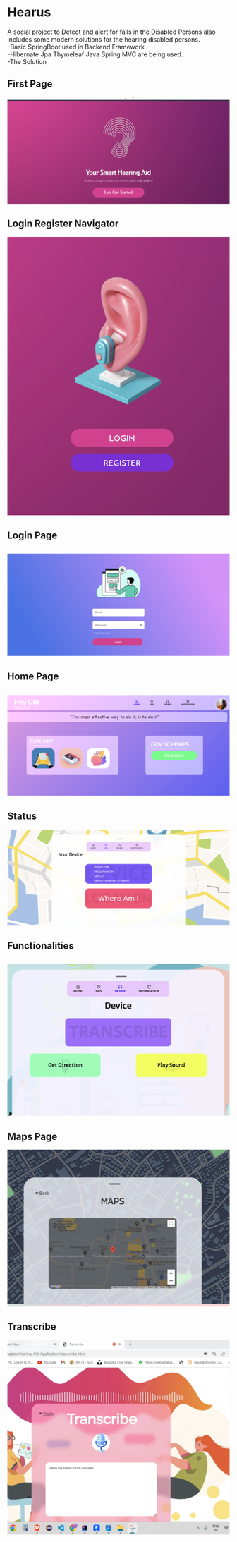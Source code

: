 # Hearus


<p>
A social project to Detect and alert for falls in the Disabled Persons also includes some modern solutions for the hearing disabled persons.<br/>
-Basic SpringBoot used in Backend Framework<br/>
-Hibernate Jpa Thymeleaf Java Spring MVC are being used.<br/>
-The Solution 
</p>
<h2>First Page</h2>
<img src="https://github.com/G-Om/ImagesAll/blob/main/Hearus/Screenshot%202023-03-09%20162903.png">
<h2>Login Register Navigator</h2>
<img src="https://github.com/G-Om/ImagesAll/blob/main/Hearus/2.png">
<h2>Login Page<h2>
<img src="https://github.com/G-Om/ImagesAll/blob/main/Hearus/3.png">
<h2>Home Page<h2>
<img src="https://github.com/G-Om/ImagesAll/blob/main/Hearus/4.png">
<h2>Status</h2>
<img src="https://github.com/G-Om/ImagesAll/blob/main/Hearus/5.png">
<h2>Functionalities<h2>
<img src="https://github.com/G-Om/ImagesAll/blob/main/Hearus/6.png">
<h2>Maps Page</h2>
<img src="https://github.com/G-Om/ImagesAll/blob/main/Hearus/7.png">
<h2>Transcribe</h2>
<img src="https://github.com/G-Om/ImagesAll/blob/main/Hearus/8.png">
